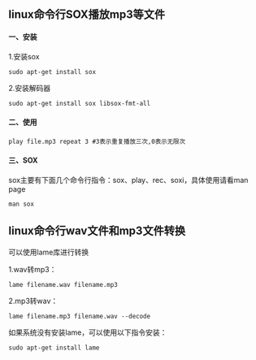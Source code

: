 ## linux命令行SOX播放mp3等文件

#### 一、安装

1.安装sox

```shell
sudo apt-get install sox
```


2.安装解码器

```shell
sudo apt-get install sox libsox-fmt-all
```

#### 二、使用

```shell
play file.mp3 repeat 3 #3表示重复播放三次,0表示无限次
```

#### 三、SOX

sox主要有下面几个命令行指令：sox、play、rec、soxi，具体使用请看man page

```shell
man sox	
```



## linux命令行wav文件和mp3文件转换

可以使用lame库进行转换

1.wav转mp3：

```
lame filename.wav filename.mp3
```

2.mp3转wav：

```
lame filename.mp3 filename.wav --decode
```

如果系统没有安装lame，可以使用以下指令安装：

```
sudo apt-get install lame
```






